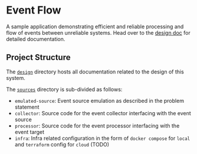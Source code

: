 # Event Flow

A sample application demonstrating efficient and reliable processing and flow
of events between unreliable systems. Head over to the
[design doc](./design/README.md) for detailed documentation.

## Project Structure

The [`design`](./design) directory hosts all documentation related to
the design of this system.

The [`sources`](./sources/) directory is sub-divided as follows:

* `emulated-source`: Event source emulation as described in the problem
  statement
* `collector`: Source code for the event collector interfacing with the event
  source
* `processor`: Source code for the event processor interfacing with the event
  target
* `infra`: Infra related configuration in the form of `docker compose` for `local`
  and `terraform` config for `cloud` (TODO)
